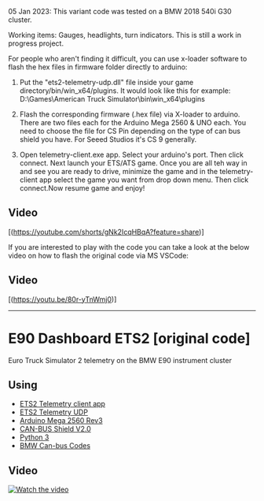 05 Jan 2023: This variant code was tested on a BMW 2018 540i G30 cluster. 

Working items: Gauges, headlights, turn indicators. This is still a work in progress project.

For people who aren't finding it difficult, you can use x-loader software to flash the hex files in firmware folder directly to arduino:

1. Put the "ets2-telemetry-udp.dll" file inside your game directory/bin/win_x64/plugins. 
It would look like this for example: D:\Games\American Truck Simulator\bin\win_x64\plugins

2. Flash the corresponding firmware (.hex file) via X-loader to arduino. There are two files each for the Arduino Mega 2560 & UNO each. You need to choose the file for CS Pin depending on the type of can bus shield you have. For Seeed Studios it's CS 9 generally.

3. Open telemetry-client.exe app. Select your arduino's port. Then click connect. Next launch your ETS/ATS game. 
Once you are all teh way in and see you are ready to drive, 
minimize the game and in the telemetry-client app select the game you want from drop down menu. Then click connect.Now resume game and enjoy!

## Video
[(https://youtube.com/shorts/gNk2IcqHBqA?feature=share)]

If you are interested to play with the code you can take a look at the below video on how to flash the original code via MS VSCode:


## Video
[(https://youtu.be/80r-yTnWmj0)]

-------------------------------------------------------------------------------------------------------------------------------------------------------------------------
# E90 Dashboard ETS2 [original code]

Euro Truck Simulator 2 telemetry on the BMW E90 instrument cluster

## Using
 - [ETS2 Telemetry client app](https://github.com/Marcin648/e90-dashboard-ets2/releases/download/v0.1.0/telemetry-client.exe)
 - [ETS2 Telemetry UDP](https://github.com/Marcin648/ets2-telemetry-udp)
 - [Arduino Mega 2560 Rev3](https://store.arduino.cc/arduino-mega-2560-rev3)
 - [CAN-BUS Shield V2.0](http://wiki.seeedstudio.com/CAN-BUS_Shield_V2.0/)
 - [Python 3](https://www.python.org/)
 - [BMW Can-bus Codes](http://www.loopybunny.co.uk/CarPC/k_can.html)

## Video
[![Watch the video](https://img.youtube.com/vi/5KFK7mTA3D0/maxresdefault.jpg)](https://youtu.be/5KFK7mTA3D0)
